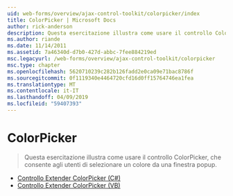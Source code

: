 ```yaml
---
uid: web-forms/overview/ajax-control-toolkit/colorpicker/index
title: ColorPicker | Microsoft Docs
author: rick-anderson
description: Questa esercitazione illustra come usare il controllo ColorPicker, che consente agli utenti di selezionare un colore da una finestra popup.
ms.author: riande
ms.date: 11/14/2011
ms.assetid: 7a46340d-d7b0-427d-abbc-7fee884219ed
msc.legacyurl: /web-forms/overview/ajax-control-toolkit/colorpicker
msc.type: chapter
ms.openlocfilehash: 5620710239c282b126fadd2e0ca09e71bac8786f
ms.sourcegitcommit: 0f1119340e4464720cfd16d0ff15764746ea1fea
ms.translationtype: MT
ms.contentlocale: it-IT
ms.lasthandoff: 04/09/2019
ms.locfileid: "59407393"
---
```

# <a name="colorpicker"></a>ColorPicker

> Questa esercitazione illustra come usare il controllo ColorPicker, che consente agli utenti di selezionare un colore da una finestra popup.


- [Controllo Extender ColorPicker (C#)](using-the-colorpicker-control-extender-cs.md)
- [Controllo Extender ColorPicker (VB)](using-the-colorpicker-control-extender-vb.md)
